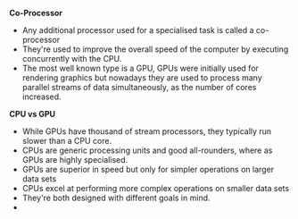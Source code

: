 **Co-Processor**
- Any additional processor used for a specialised task is called a co-processor
- They're used to improve the overall speed of the computer by executing concurrently with the CPU.
- The most well known type is a GPU, GPUs were initially used for rendering graphics but nowadays they are used to process many parallel streams of data simultaneously, as the number of cores increased.

**CPU vs GPU**
- While GPUs have thousand of stream processors, they typically run slower than a CPU core.
- CPUs are generic processing units and good all-rounders, where as GPUs are highly specialised.
- GPUs are superior in speed but only for simpler operations on larger data sets
- CPUs excel at performing more complex operations on smaller data sets
- They're both designed with different goals in mind.
- 